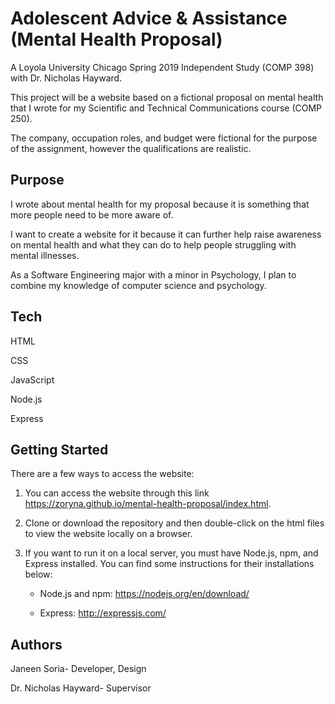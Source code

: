# Adolescent Advice & Assistance (Mental Health Proposal)

A Loyola University Chicago Spring 2019 Independent Study (COMP 398) with Dr. Nicholas Hayward.

This project will be a website based on a fictional proposal on mental health that I wrote for my Scientific and Technical Communications course (COMP 250).

The company, occupation roles, and budget were fictional for the purpose of the assignment, however the qualifications are realistic.

## Purpose

I wrote about mental health for my proposal because it is something that more people need to be more aware of.

I want to create a website for it because it can further help raise awareness on mental health and what they can do to help people struggling with mental illnesses.

As a Software Engineering major with a minor in Psychology, I plan to combine my knowledge of computer science and psychology.

## Tech

HTML

CSS

JavaScript

Node.js

Express

## Getting Started

There are a few ways to access the website:

1. You can access the website through this link https://zoryna.github.io/mental-health-proposal/index.html.

2. Clone or download the repository and then double-click on the html files to view the website locally on a browser.

3. If you want to run it on a local server, you must have Node.js, npm, and Express installed.
You can find some instructions for their installations below:

    - Node.js and npm: https://nodejs.org/en/download/

    - Express: http://expressjs.com/

## Authors

Janeen Soria- Developer, Design

Dr. Nicholas Hayward- Supervisor
